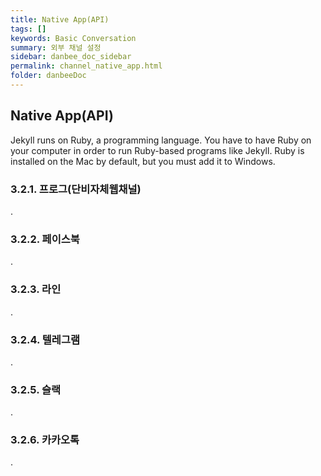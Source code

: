 ```yaml
---
title: Native App(API)
tags: []
keywords: Basic Conversation
summary: 외부 채널 설정
sidebar: danbee_doc_sidebar
permalink: channel_native_app.html
folder: danbeeDoc
---
```


## Native App(API)

Jekyll runs on Ruby, a programming language. You have to have Ruby on your computer in order to run Ruby-based programs like Jekyll. Ruby is installed on the Mac by default, but you must add it to Windows.

### 3.2.1. 프로그(단비자체웹채널)

.

### 3.2.2. 페이스북

.

### 3.2.3. 라인

.

### 3.2.4. 텔레그램

.

### 3.2.5. 슬랙

.

### 3.2.6. 카카오톡
.
